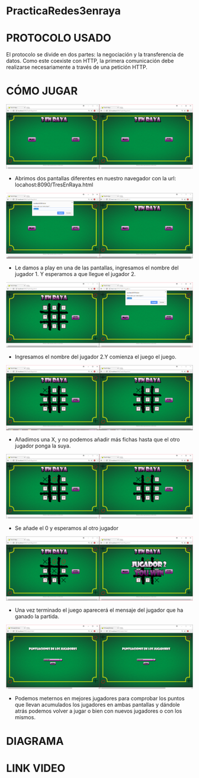 # PracticaRedes3enraya
# PROTOCOLO USADO
El protocolo se divide en dos partes: la negociación y la transferencia de datos. Como este coexiste con HTTP, la primera comunicación debe realizarse necesariamente a través de una petición HTTP.

# CÓMO JUGAR
![Pantalla de inicio](https://github.com/MiguelAngelGalazSanchez/PracticaRedes3enraya/blob/fasev4/imagenesFase4/Pantalla%20de%20inicio.PNG)
+ Abrimos dos pantallas diferentes en nuestro navegador con la url: locahost:8090/TresEnRaya.html

![Jugador1](https://github.com/MiguelAngelGalazSanchez/PracticaRedes3enraya/blob/fasev4/imagenesFase4/Jugador1.PNG)
+ Le damos a play en una de las pantallas, ingresamos el nombre del jugador 1. Y esperamos a que llegue el jugador 2.

![Jugador2](https://github.com/MiguelAngelGalazSanchez/PracticaRedes3enraya/blob/fasev4/imagenesFase4/jugador2.PNG)
+ Ingresamos el nombre del jugador 2.Y comienza el juego el juego.

![Poner_X](https://github.com/MiguelAngelGalazSanchez/PracticaRedes3enraya/blob/fasev4/imagenesFase4/PonerX.PNG)
+ Añadimos una X, y no podemos añadir más fichas hasta que el otro jugador ponga la suya.

![Poner_O](https://github.com/MiguelAngelGalazSanchez/PracticaRedes3enraya/blob/fasev4/imagenesFase4/PonerO.PNG)
+ Se añade el 0 y esperamos al otro jugador

![Ganador2](https://github.com/MiguelAngelGalazSanchez/PracticaRedes3enraya/blob/fasev4/imagenesFase4/GanarJugador2.PNG)
+ Una vez terminado el juego aparecerá el mensaje del jugador que ha ganado la partida.

![MejorJugador](https://github.com/MiguelAngelGalazSanchez/PracticaRedes3enraya/blob/fasev4/imagenesFase4/MejoresJugadores2.PNG)
+ Podemos meternos en mejores jugadores para comprobar los puntos que llevan acumulados los jugadores en ambas pantallas y dándole atrás podemos volver a jugar o bien con nuevos jugadores o con los mismos.

# DIAGRAMA

# LINK VIDEO


